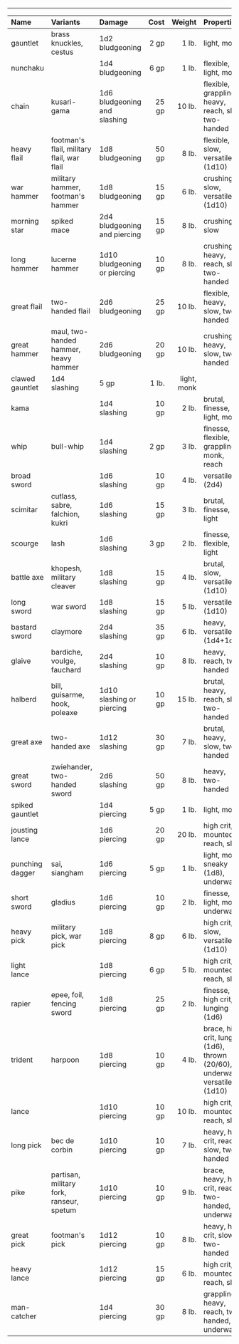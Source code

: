 ___
| Name | Variants | Damage | Cost | Weight | Properties |
|:-|:-|:-|-:|-:|:-|
| gauntlet | brass knuckles, cestus | 1d2 bludgeoning | 2 gp | 1 lb. | light, monk |
| nunchaku | | 1d4 bludgeoning | 6 gp | 1 lb. | flexible, light, monk |
| chain | kusari-gama | 1d6 bludgeoning and slashing | 25 gp | 10 lb. | flexible, grappling, heavy, reach, slow, two-handed |
| heavy flail | footman's flail, military flail, war flail | 1d8 bludgeoning | 50 gp | 8 lb. | flexible, slow, versatile (1d10)
| war hammer | military hammer, footman's hammer | 1d8 bludgeoning | 15 gp | 6 lb. | crushing, slow, versatile (1d10) |
| morning star | spiked mace | 2d4 bludgeoning and piercing | 15 gp | 8 lb. | crushing, slow |
| long hammer | lucerne hammer | 1d10 bludgeoning or piercing | 10 gp | 8 lb. | crushing, heavy, reach, slow, two-handed |
| great flail | two-handed flail | 2d6 bludgeoning | 25 gp | 10 lb. | flexible, heavy, slow, two-handed |
| great hammer | maul, two-handed hammer, heavy hammer | 2d6 bludgeoning | 20 gp | 10 lb. | crushing, heavy, slow, two-handed |
| clawed gauntlet | 1d4 slashing | 5 gp | 1 lb. | light, monk |
| kama | | 1d4 slashing | 10 gp | 2 lb. | brutal, finesse, light, monk |
| whip | bull-whip | 1d4 slashing | 2 gp | 3 lb. | finesse, flexible, grappling, monk, reach |
| broad sword | | 1d6 slashing | 10 gp | 4 lb. | versatile (2d4) |
| scimitar | cutlass, sabre, falchion, kukri | 1d6 slashing | 15 gp | 3 lb. | brutal, finesse, light |
| scourge | lash | 1d6 slashing | 3 gp | 2 lb. | finesse, flexible, light |
| battle axe | khopesh, military cleaver | 1d8 slashing | 15 gp | 4 lb. | brutal, slow, versatile (1d10) |
| long sword | war sword | 1d8 slashing | 15 gp | 5 lb. | versatile (1d10) |
| bastard sword | claymore | 2d4 slashing | 35 gp | 6 lb. | heavy, versatile (1d4+1d6) |
| glaive | bardiche, voulge, fauchard | 2d4 slashing | 10 gp | 8 lb. | heavy, reach, two-handed |
| halberd | bill, guisarme, hook, poleaxe | 1d10 slashing or piercing | 10 gp | 15 lb. | brutal, heavy, reach, slow, two-handed |
| great axe | two-handed axe | 1d12 slashing | 30 gp | 7 lb. | brutal, heavy, slow, two-handed |
| great sword | zwiehander, two-handed sword | 2d6 slashing | 50 gp | 8 lb. | heavy, two-handed |
| spiked gauntlet | | 1d4 piercing | 5 gp | 1 lb. | light, monk |
| jousting lance | | 1d6 piercing | 20 gp | 20 lb. | high crit, mounted, reach, slow |
| punching dagger | sai, siangham | 1d6 piercing | 5 gp | 1 lb. | light, monk, sneaky (1d8), underwater |
| short sword | gladius | 1d6 piercing | 10 gp | 2 lb. | finesse, light, monk, underwater |
| heavy pick | military pick, war pick | 1d8 piercing | 8 gp | 6 lb. | high crit, slow, versatile (1d10) |
| light lance | | 1d8 piercing | 6 gp | 5 lb. | high crit, mounted, reach, slow |
| rapier | epee, foil, fencing sword | 1d8 piercing | 25 gp | 2 lb. | finesse, high crit, lunging (1d6) |
| trident | harpoon | 1d8 piercing | 10 gp | 4 lb. | brace, high crit, lunging (1d6), thrown (20/60), underwater, versatile (1d10) |
| lance | | 1d10 piercing | 10 gp | 10 lb. | high crit, mounted, reach, slow |
| long pick | bec de corbin | 1d10 piercing | 10 gp | 7 lb. | heavy, high crit, reach, slow, two-handed |
| pike | partisan, military fork, ranseur, spetum | 1d10 piercing | 10 gp | 9 lb. | brace, heavy, high crit, reach, two-handed, underwater |
| great pick | footman's pick | 1d12 piercing | 10 gp | 8 lb. | heavy, high crit, slow, two-handed |
| heavy lance | | 1d12 piercing | 15 gp | 6 lb. | high crit, mounted, reach, slow |
| man-catcher | | 1d4 piercing | 30 gp | 8 lb. | grappling, heavy, reach, two-handed, underwater |
